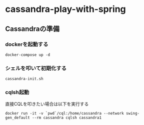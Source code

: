 # cassandra-play-with-spring
## Cassandraの準備
### dockerを起動する
`docker-compose up -d`
### シェルを叩いて初期化する
`cassandra-init.sh`
### cqlsh起動
直接CQLを叩きたい場合は以下を実行する

``docker run -it -v `pwd`/cql:/home/cassandra --network swing-gen_default --rm cassandra cqlsh cassandra1``
